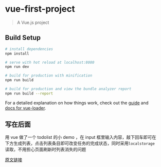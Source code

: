# vue-first-project

> A Vue.js project

## Build Setup

``` bash
# install dependencies
npm install

# serve with hot reload at localhost:8080
npm run dev

# build for production with minification
npm run build

# build for production and view the bundle analyzer report
npm run build --report
```

For a detailed explanation on how things work, check out the [guide](http://vuejs-templates.github.io/webpack/) and [docs for vue-loader](http://vuejs.github.io/vue-loader).


写在后面
---

用 vue 做了一个 todolist 的小 demo ，在 input 框里输入内容，敲下回车即可在下方生成列表，点击列表条目即可改变任务的完成状态，同时采用`localstorage`读取，不用担心页面刷新时列表消失的问题

[原文链接](http://www.imooc.com/learn/694)